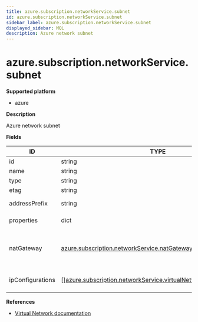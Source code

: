 ```yaml
---
title: azure.subscription.networkService.subnet
id: azure.subscription.networkService.subnet
sidebar_label: azure.subscription.networkService.subnet
displayed_sidebar: MQL
description: Azure network subnet
---
```


# azure.subscription.networkService.subnet

**Supported platform**

- azure

**Description**

Azure network subnet

**Fields**

| ID               | TYPE                                                                                                                                              | DESCRIPTION                                            |
| ---------------- | ------------------------------------------------------------------------------------------------------------------------------------------------- | ------------------------------------------------------ |
| id               | string                                                                                                                                            | Subnet ID                                              |
| name             | string                                                                                                                                            | Subnet name                                            |
| type             | string                                                                                                                                            | Subnet type                                            |
| etag             | string                                                                                                                                            | Subnet etag                                            |
| addressPrefix    | string                                                                                                                                            | Subnet address prefix                                  |
| properties       | dict                                                                                                                                              | Subnet properties                                      |
| natGateway       | [azure.subscription.networkService.natGateway](azure.subscription.networkservice.natgateway.md)                                                   | The NAT gateway this subnet is associated with, if any |
| ipConfigurations | &#91;&#93;[azure.subscription.networkService.virtualNetworkGateway.ipConfig](azure.subscription.networkservice.virtualnetworkgateway.ipconfig.md) | List of IP configurations for the subnet               |

**References**

- [Virtual Network documentation](https://learn.microsoft.com/en-us/azure/virtual-network/)

